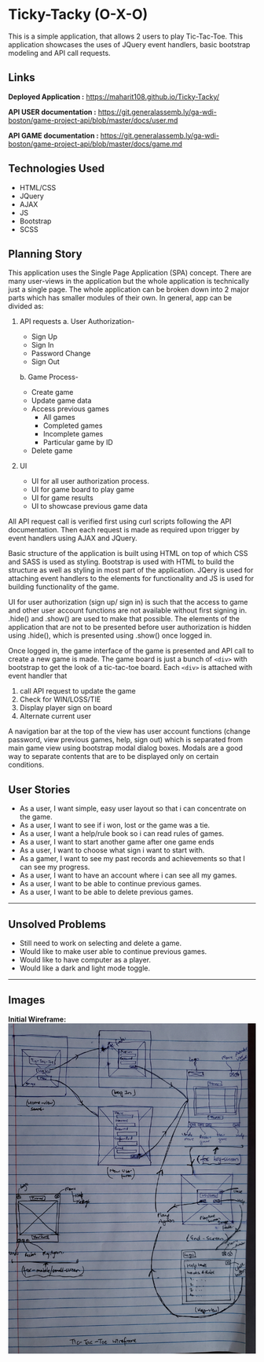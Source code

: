 
# Ticky-Tacky (O-X-O)

This is a simple application, that allows 2 users to play Tic-Tac-Toe. This application showcases the uses of JQuery event handlers, basic bootstrap modeling and API call requests.

## Links
**Deployed Application :** <https://maharit108.github.io/Ticky-Tacky/>

**API USER documentation :** <https://git.generalassemb.ly/ga-wdi-boston/game-project-api/blob/master/docs/user.md>

**API GAME documentation :** <https://git.generalassemb.ly/ga-wdi-boston/game-project-api/blob/master/docs/game.md>


## Technologies Used
- HTML/CSS
- JQuery
- AJAX
- JS
- Bootstrap
- SCSS

## Planning Story
This application uses the Single Page Application (SPA) concept. There are many user-views in the application but the whole application is technically just a single page. The whole application can be broken down into 2 major parts which has smaller modules of their own. In general, app can be divided as:
1. API requests
	  a. User Authorization-
	  - Sign Up
	  -  Sign In
	  - Password Change
	  - Sign Out

	b. Game Process-
	- Create game
	- Update game data
     - Access previous games
       - All games
       - Completed games
        - Incomplete games
        - Particular game by ID
      - Delete game


3. UI
	- UI for all user authorization process.
   - UI for game board to play game
   - UI for game results
   - UI to showcase previous game data


All API request call is verified first using curl scripts following the API documentation. Then each request is made as required upon trigger by event handlers using AJAX and JQuery.

Basic structure of the application is built using HTML on top of which CSS and SASS is used as styling. Bootstrap is used with HTML to build the structure as well as styling in most part of the application. JQery is used for attaching event handlers to the elements for functionality and JS is used for building functionality of the game.

UI for user authorization (sign up/ sign in) is such that the access to game and other user account functions are not available without first signing in. .hide() and .show() are used to make that possible. The elements of the application that are not to be presented before user authorization is hidden using .hide(), which is presented using .show() once logged in.

Once logged in, the game interface of the game is presented and API call to create a new game is made. The game board is just a bunch of `<div>` with bootstrap to get the look of a tic-tac-toe board. Each `<div>` is attached with event handler that
1. call API request to update the game
2. Check for WIN/LOSS/TIE
3. Display player sign on board
4. Alternate current user

A navigation bar at the top of the view has user account functions (change password, view previous games, help, sign out) which is separated from main game view using bootstrap modal dialog boxes. Modals are a good way to separate contents that are to be displayed only on certain conditions.


## User Stories
- As a user, I want simple, easy user layout so that i can concentrate on the game.
- As a user, I want to see if i won, lost or the game was a tie.
- As a user, I want a help/rule book so i can read rules of games.
- As a user, I want to start another game after one game ends
- As a user, I want to choose what sign i want to start with.
- As a gamer, I want to see my past records and achievements so that I can see my progress.
- As a user, I want to have an account where i can see all my games.
- As a user, I want to be able to continue previous games.
- As a user, I want to be able to delete previous games.
___
## Unsolved Problems
- Still need to work on selecting and delete a game.
- Would like to make user able to continue previous games.
- Would like to have computer as a player.
- Would like a dark and light mode toggle.
___
## Images

**Initial Wireframe:**![Wireframe](./public/20200824_192016.jpg)

